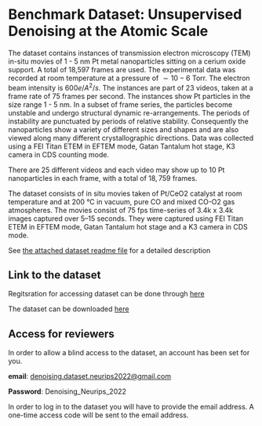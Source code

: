 # Benchmark Dataset: Unsupervised Denoising at the Atomic Scale


The dataset contains instances of transmission electron microscopy (TEM) in-situ movies of 1 - 5 nm Pt metal nanoparticles sitting on a cerium oxide support. A total of 18,597 frames are used. The experimental data was recorded at room temperature at a pressure of $\sim10-6$ Torr. The electron beam intensity is $600e/A^2/s$. The instances are part of 23 videos, taken at a frame rate of 75 frames per second. The instances show Pt particles in the size range 1 - 5 nm. In a subset of frame series, the particles become unstable and undergo structural dynamic re-arrangements.  The periods of instability are punctuated by periods of relative stability.  Consequently the nanoparticles show a variety of different sizes and shapes and are also viewed along many different crystallographic directions. Data was collected using a FEI Titan ETEM in EFTEM mode, Gatan Tantalum hot stage, K3 camera in CDS counting mode.

There are 25 different videos and each video may show up to 10 Pt nanoparticles in each frame, with a total of $18,759$ frames.

The dataset consists of in situ movies taken of Pt/CeO2 catalyst at room temperature and at 200 °C in vacuum, pure CO and mixed CO-O2 gas atmospheres. The movies consist of 75 fps time-series of 3.4k x 3.4k images captured over 5–15 seconds. They were captured using FEI Titan ETEM in EFTEM mode, Gatan Tantalum hot stage and a K3 camera in CDS mode.

See [the attached dataset readme file](https://github.com/elimatan/Benchmark-Dataset-Unsupervised-Denoising-at-the-Atomic-Scale/blob/main/README%20Raw%20for%2020210720-21-22%20-%20PtCeO2%20at%20room%20temperature%20in%20vacuum%2C%207June2022-%20anonymized.pdf) for a detailed description

## Link to the dataset
Regitsration for accessing dataset can be done through [here](https://docs.google.com/forms/d/e/1FAIpQLScdHMCEn5YFgX-e1RmuhN5p6fbicLKxJEcQ8vx2mnPvBcKfGA/viewform?usp=sf_link)

The dataset can be downloaded [here](https://arizonastateu.sharepoint.com/:f:/r/sites/O365FSESEMTEElectronMicroscopyBigData/Shared%20Documents/General/Vacuum%20Data%20for%20NYU%20folks?csf=1&web=1&e=7qPYPj)

## Access for reviewers
In order to allow a blind access to the dataset, an account has been set for you. 

**email**: denoising.dataset.neurips2022@gmail.com

**Password**: Denoising_Neurips_2022

In order to log in to the dataset you will have to provide the email address. A one-time access code will be sent to the email address.
